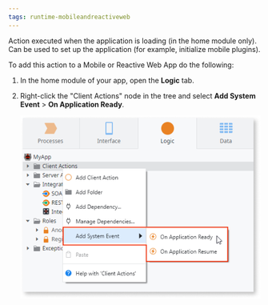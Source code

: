 ```yaml
---
tags: runtime-mobileandreactiveweb
---
```


Action executed when the application is loading (in the home module only). Can be used to set up the application (for example, initialize mobile plugins).

To add this action to a Mobile or Reactive Web App do the following:

1. In the home module of your app, open the **Logic** tab.

1. Right-click the "Client Actions" node in the tree and select **Add System Event** > **On Application Ready**.

    ![](images/ss-add-system-event-reactive.png)
